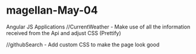 # magellan-May-04
Angular JS Applications
//CurrentWeather - Make use of all the information received from the Api and adjust CSS (Prettify)

//githubSearch - Add custom CSS to make the page look good

